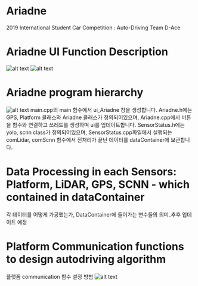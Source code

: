 # Ariadne
2019 International Student Car Competition : Auto-Driving Team D-Ace

# Ariadne UI Function Description
![alt text](https://postfiles.pstatic.net/MjAxOTA4MTBfMjA5/MDAxNTY1Mzc4MTg1OTI5.Uc9IyeYz87Rm5piWzKrALXFD_KqsIp3Lwi6GZF68ra4g.RD79EQsvF_q3hrbZAfZsx9zyCeTlRPQheP6Apx6a43Ug.PNG.cdoyu/UIButton.png?type=w580)
![alt text](https://postfiles.pstatic.net/MjAxOTA4MTBfMTI1/MDAxNTY1Mzc4MTg5MjUy.mvBA7EznlP-HFZAsT3slBDBrhCkz9Drac7JXc4X6W8sg.Bx69BciOl03HzycmM64dG9261Ay8CdoPZysc_TBtc2Eg.PNG.cdoyu/UIButton2.png?type=w580)

# Ariadne program hierarchy
![alt text](https://postfiles.pstatic.net/MjAxOTA4MTBfMjAw/MDAxNTY1Mzc4MTc1ODUx.CWugtekXf_WcWrr2mYzbEi_SFn2pVIg-m80nwYfAsBMg.vHEthG3dxMyB4Chh3K8eDxuBzLfNfPoPVF8XPme6Wpgg.PNG.cdoyu/ariadneHierarchy.png?type=w580)
main.cpp의 main 함수에서 ui_Ariadne 창을 생성합니다.
Ariadne.h에는 GPS, Platform 클래스와 Ariadne 클래스가 정의되어있으며, Ariadne.cpp에서 버튼을 함수와 연결하고 쓰레드를 생성하며 ui를 업데이트합니다.
SensorStatus.h에는 yolo, scnn class가 정의되어있으며, SensorStatus.cpp파일에서 실행되는 comLidar, comScnn 함수에서 전처리가 끝난 데이터를 dataContainer에 보관합니다.

# Data Processing in each Sensors: Platform, LiDAR, GPS, SCNN - which contained in dataContainer
각 데이터를 어떻게 가공했는가, DataContainer에 들어가는 변수들의 의미_추후 업데이트 예정

# Platform Communication functions to design autodriving algorithm
플랫폼 communication 함수 설정 방법
![alt text](https://postfiles.pstatic.net/MjAxOTA4MTBfNDgg/MDAxNTY1Mzc4MTgyMjUx.28JR8RDkz5GPoAI1lYPJMlSCCwni8X199G8US_fs46og.NerUntpluxmQpXulz7Gjl2M0SE2KUY4h5L69xkM-HTsg.PNG.cdoyu/PlatformFunction.png?type=w580)
